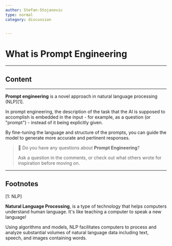 ```yaml
---
author: Stefan-Stojanovic
type: normal
category: discussion
 

---
```


# What is Prompt Engineering

---

## Content

---

**Prompt engineering** is a novel approach in natural language processing (NLP)[1]. 

In prompt engineering, the description of the task that the AI is supposed to accomplish is embedded in the input - for example, as a question (or "prompt") - instead of it being explicitly given.

By fine-tuning the language and structure of the prompts, you can guide the model to generate more accurate and pertinent responses.

> 💬 Do you have any questions about **Prompt Engineering**?
> 
> Ask a question in the comments, or check out what others wrote for inspiration before moving on.

---
## Footnotes
[1: NLP]

**Natural Language Processing**, is a type of technology that helps computers understand human language. It's like teaching a computer to speak a new language!

Using algorithms and models, NLP facilitates computers to process and analyze substantial volumes of natural language data including text, speech, and images containing words.